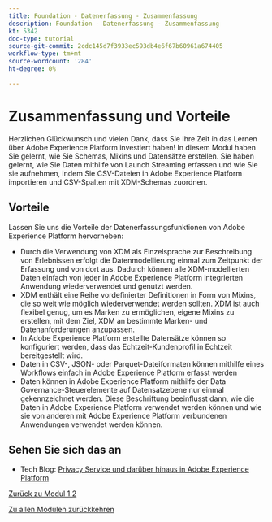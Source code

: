 ```yaml
---
title: Foundation - Datenerfassung - Zusammenfassung
description: Foundation - Datenerfassung - Zusammenfassung
kt: 5342
doc-type: tutorial
source-git-commit: 2cdc145d7f3933ec593db4e6f67b60961a674405
workflow-type: tm+mt
source-wordcount: '284'
ht-degree: 0%

---
```


# Zusammenfassung und Vorteile

Herzlichen Glückwunsch und vielen Dank, dass Sie Ihre Zeit in das Lernen über Adobe Experience Platform investiert haben!
In diesem Modul haben Sie gelernt, wie Sie Schemas, Mixins und Datensätze erstellen. Sie haben gelernt, wie Sie Daten mithilfe von Launch Streaming erfassen und wie Sie sie aufnehmen, indem Sie CSV-Dateien in Adobe Experience Platform importieren und CSV-Spalten mit XDM-Schemas zuordnen.

## Vorteile

Lassen Sie uns die Vorteile der Datenerfassungsfunktionen von Adobe Experience Platform hervorheben:

- Durch die Verwendung von XDM als Einzelsprache zur Beschreibung von Erlebnissen erfolgt die Datenmodellierung einmal zum Zeitpunkt der Erfassung und von dort aus. Dadurch können alle XDM-modellierten Daten einfach von jeder in Adobe Experience Platform integrierten Anwendung wiederverwendet und genutzt werden.
- XDM enthält eine Reihe vordefinierter Definitionen in Form von Mixins, die so weit wie möglich wiederverwendet werden sollten. XDM ist auch flexibel genug, um es Marken zu ermöglichen, eigene Mixins zu erstellen, mit dem Ziel, XDM an bestimmte Marken- und Datenanforderungen anzupassen.
- In Adobe Experience Platform erstellte Datensätze können so konfiguriert werden, dass das Echtzeit-Kundenprofil in Echtzeit bereitgestellt wird.
- Daten in CSV-, JSON- oder Parquet-Dateiformaten können mithilfe eines Workflows einfach in Adobe Experience Platform erfasst werden
- Daten können in Adobe Experience Platform mithilfe der Data Governance-Steuerelemente auf Datensatzebene nur einmal gekennzeichnet werden. Diese Beschriftung beeinflusst dann, wie die Daten in Adobe Experience Platform verwendet werden können und wie sie von anderen mit Adobe Experience Platform verbundenen Anwendungen verwendet werden können.

## Sehen Sie sich das an

- Tech Blog: [Privacy Service und darüber hinaus in Adobe Experience Platform](https://medium.com/adobetech/privacy-services-and-beyond-in-adobe-experience-platform-31b8d7e9292)

[Zurück zu Modul 1.2](./data-ingestion.md)

[Zu allen Modulen zurückkehren](../../../overview.md)
